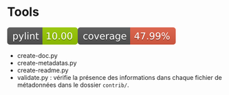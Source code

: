 # Tools

![pylint](./badges/pylint.svg)![pytest](./badges/coverage.svg)

- create-doc.py
- create-metadatas.py
- create-readme.py
- validate.py : vérifie la présence des informations dans chaque fichier de métadonnées dans le dossier `contrib/`.
